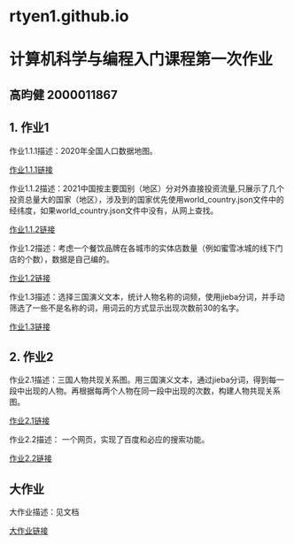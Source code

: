 # rtyen1.github.io
# 计算机科学与编程入门课程第一次作业
## 高昀健 2000011867 
## 1. 作业1
作业1.1.1描述：2020年全国人口数据地图。

[作业1.1.1链接](https://rtyen1.github.io/全国人口数据地图2020_map.html)

作业1.1.2描述：2021中国按主要国别（地区）分对外直接投资流量,只展示了几个投资总量大的国家（地区），涉及到的国家优先使用world_country.json文件中的经纬度，如果world_country.json文件中没有，从网上查找。

[作业1.1.2链接](https://rtyen1.github.io/2021中国按主要国别（地区）分对外直接投资流量.html)

作业1.2描述：考虑一个餐饮品牌在各城市的实体店数量（例如蜜雪冰城的线下门店的个数），数据是自己编的。

[作业1.2链接](https://rtyen1.github.io/某品牌实体店数量.html)

作业1.3描述：选择三国演义文本，统计人物名称的词频，使用jieba分词，并手动筛选了一些不是名称的词，用词云的方式显示出现次数前30的名字。

[作业1.3链接](https://rtyen1.github.io/三国人物词频.html)

## 2. 作业2
作业2.1描述：三国人物共现关系图。用三国演义文本，通过jieba分词，得到每一段中出现的人物。再根据每两个人物在同一段中出现的次数，构建人物共现关系图。

[作业2.1链接](https://rtyen1.github.io/三国演义共现分析.html)

作业2.2描述： 一个网页，实现了百度和必应的搜索功能。

[作业2.2链接](https://rtyen1.github.io/搜索引擎.html)

## 大作业
大作业描述：见文档

[大作业链接](https://rtyen1.github.io/web.html)
